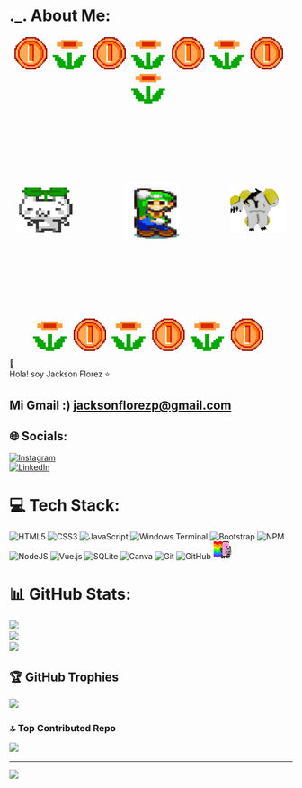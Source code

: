 # ._. About Me:

<div align="center" style="display: flex; flex-direction: column; align-items: center;">

  <!-- 🔼 Línea superior con más gifs repetidos como marco -->
  <div style="display: flex; flex-wrap: wrap; justify-content: center; margin-bottom: 40px;">
    <img src="https://github.com/Jacksonpirlo/Jacksonpirlo/raw/main/gifs/coin-mario-bros-arcade.gif" width="60" height="60" style="margin-right: 10px;" />
    <img src="https://github.com/Jacksonpirlo/Jacksonpirlo/raw/main/gifs/mario-flower.gif" width="60" height="60" style="margin-right: 10px;" />
    <img src="https://github.com/Jacksonpirlo/Jacksonpirlo/raw/main/gifs/coin-mario-bros-arcade.gif" width="60" height="60" style="margin-right: 10px;" />
    <img src="https://github.com/Jacksonpirlo/Jacksonpirlo/raw/main/gifs/mario-flower.gif" width="60" height="60" style="margin-right: 10px;" />
    <img src="https://github.com/Jacksonpirlo/Jacksonpirlo/raw/main/gifs/coin-mario-bros-arcade.gif" width="60" height="60" style="margin-right: 10px;" />
    <img src="https://github.com/Jacksonpirlo/Jacksonpirlo/raw/main/gifs/mario-flower.gif" width="60" height="60" style="margin-right: 10px;" />
    <img src="https://github.com/Jacksonpirlo/Jacksonpirlo/raw/main/gifs/coin-mario-bros-arcade.gif" width="60" height="60" style="margin-right: 10px;" />
    <img src="https://github.com/Jacksonpirlo/Jacksonpirlo/raw/main/gifs/mario-flower.gif" width="60" height="60" style="margin-right: 10px;" />
  </div>

  <!-- 🧱 Contenido central con 3 gifs dentro 
  -->
  <div style="display: flex; justify-content: center; align-items: center; padding: 100px 0;">
    <img src="https://github.com/Jacksonpirlo/Jacksonpirlo/raw/main/gifs/somethin.gif" width="100" height="80" style="margin-right: 90px;" />
    <img src="https://github.com/Jacksonpirlo/Jacksonpirlo/raw/main/gifs/go-weegie.gif" width="100" height="100" />
    <img src="https://github.com/Jacksonpirlo/Jacksonpirlo/raw/main/gifs/ben.gif" width="100" height="80" style="margin-left: 90px;" />
  </div>
  <!-- 🔽 Línea inferior con más gifs repetidos como marco -->
  <div style="display: flex; flex-wrap: wrap; justify-content: center; margin-top: 40px;">
    <img src="https://github.com/Jacksonpirlo/Jacksonpirlo/raw/main/gifs/mario-flower.gif" width="60" height="60" style="margin-right: 10px;" />
    <img src="https://github.com/Jacksonpirlo/Jacksonpirlo/raw/main/gifs/coin-mario-bros-arcade.gif" width="60" height="60" style="margin-right: 10px;" />
    <img src="https://github.com/Jacksonpirlo/Jacksonpirlo/raw/main/gifs/mario-flower.gif" width="60" height="60" style="margin-right: 10px;" />
    <img src="https://github.com/Jacksonpirlo/Jacksonpirlo/raw/main/gifs/coin-mario-bros-arcade.gif" width="60" height="60" style="margin-right: 10px;" />
    <img src="https://github.com/Jacksonpirlo/Jacksonpirlo/raw/main/gifs/mario-flower.gif" width="60" height="60" style="margin-right: 10px;" />
    <img src="https://github.com/Jacksonpirlo/Jacksonpirlo/raw/main/gifs/coin-mario-bros-arcade.gif" width="60" height="60" style="margin-right: 10px;" />
  </div>

</div>

🙌 <br>Hola! soy Jackson Florez ⭐  
## Mi Gmail :) jacksonflorezp@gmail.com

## 🌐 Socials:
[![Instagram](https://img.shields.io/badge/Instagram-%23E4405F.svg?logo=Instagram&logoColor=white)](https://instagram.com/@jf_cube)  
[![LinkedIn](https://img.shields.io/badge/LinkedIn-%230077B5.svg?logo=linkedin&logoColor=white)](https://www.linkedin.com/in/jackson-florez-b19a29286/)

# 💻 Tech Stack:
![HTML5](https://img.shields.io/badge/html5-%23E34F26.svg?style=for-the-badge&logo=html5&logoColor=white)
![CSS3](https://img.shields.io/badge/css3-%231572B6.svg?style=for-the-badge&logo=css3&logoColor=white)
![JavaScript](https://img.shields.io/badge/javascript-%23323330.svg?style=for-the-badge&logo=javascript&logoColor=%23F7DF1E)
![Windows Terminal](https://img.shields.io/badge/Windows%20Terminal-%234D4D4D.svg?style=for-the-badge&logo=windows-terminal&logoColor=white)
![Bootstrap](https://img.shields.io/badge/bootstrap-%238511FA.svg?style=for-the-badge&logo=bootstrap&logoColor=white)
![NPM](https://img.shields.io/badge/NPM-%23CB3837.svg?style=for-the-badge&logo=npm&logoColor=white)
![NodeJS](https://img.shields.io/badge/node.js-6DA55F?style=for-the-badge&logo=node.js&logoColor=white)
![Vue.js](https://img.shields.io/badge/vue.js-%2335495e.svg?style=for-the-badge&logo=vuedotjs&logoColor=%234FC08D)
![SQLite](https://img.shields.io/badge/sqlite-%2307405e.svg?style=for-the-badge&logo=sqlite&logoColor=white)
![Canva](https://img.shields.io/badge/Canva-%2300C4CC.svg?style=for-the-badge&logo=Canva&logoColor=white)
![Git](https://img.shields.io/badge/git-%23F05033.svg?style=for-the-badge&logo=git&logoColor=white)
![GitHub](https://img.shields.io/badge/github-%23121011.svg?style=for-the-badge&logo=github&logoColor=white)
<img src="https://github.com/Jacksonpirlo/Jacksonpirlo/raw/main/gifs/cat.gif" width="32" height="32" />

# 📊 GitHub Stats:
![](https://github-readme-stats.vercel.app/api?username=Jacksonpirlo&theme=dark&hide_border=false&include_all_commits=false&count_private=false)<br/>
![](https://github-readme-streak-stats.herokuapp.com/?user=Jacksonpirlo&theme=dark&hide_border=false)<br/>
![](https://github-readme-stats.vercel.app/api/top-langs/?username=Jacksonpirlo&theme=dark&hide_border=false&include_all_commits=false&count_private=false&layout=compact)

## 🏆 GitHub Trophies
![](https://github-profile-trophy.vercel.app/?username=Jacksonpirlo&theme=transparent&no-frame=false&no-bg=true&margin-w=4)

### 🔝 Top Contributed Repo
![](https://github-contributor-stats.vercel.app/api?username=Jacksonpirlo&limit=5&theme=dark&combine_all_yearly_contributions=true)

---
[![](https://visitcount.itsvg.in/api?id=Jacksonpirlo&icon=0&color=0)](https://visitcount.itsvg.in)
